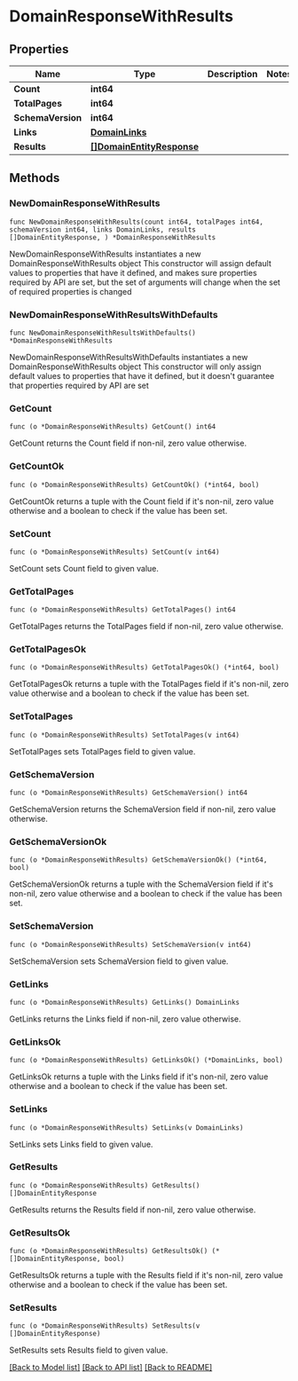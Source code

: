 # DomainResponseWithResults

## Properties

Name | Type | Description | Notes
------------ | ------------- | ------------- | -------------
**Count** | **int64** |  | 
**TotalPages** | **int64** |  | 
**SchemaVersion** | **int64** |  | 
**Links** | [**DomainLinks**](DomainLinks.md) |  | 
**Results** | [**[]DomainEntityResponse**](DomainEntityResponse.md) |  | 

## Methods

### NewDomainResponseWithResults

`func NewDomainResponseWithResults(count int64, totalPages int64, schemaVersion int64, links DomainLinks, results []DomainEntityResponse, ) *DomainResponseWithResults`

NewDomainResponseWithResults instantiates a new DomainResponseWithResults object
This constructor will assign default values to properties that have it defined,
and makes sure properties required by API are set, but the set of arguments
will change when the set of required properties is changed

### NewDomainResponseWithResultsWithDefaults

`func NewDomainResponseWithResultsWithDefaults() *DomainResponseWithResults`

NewDomainResponseWithResultsWithDefaults instantiates a new DomainResponseWithResults object
This constructor will only assign default values to properties that have it defined,
but it doesn't guarantee that properties required by API are set

### GetCount

`func (o *DomainResponseWithResults) GetCount() int64`

GetCount returns the Count field if non-nil, zero value otherwise.

### GetCountOk

`func (o *DomainResponseWithResults) GetCountOk() (*int64, bool)`

GetCountOk returns a tuple with the Count field if it's non-nil, zero value otherwise
and a boolean to check if the value has been set.

### SetCount

`func (o *DomainResponseWithResults) SetCount(v int64)`

SetCount sets Count field to given value.


### GetTotalPages

`func (o *DomainResponseWithResults) GetTotalPages() int64`

GetTotalPages returns the TotalPages field if non-nil, zero value otherwise.

### GetTotalPagesOk

`func (o *DomainResponseWithResults) GetTotalPagesOk() (*int64, bool)`

GetTotalPagesOk returns a tuple with the TotalPages field if it's non-nil, zero value otherwise
and a boolean to check if the value has been set.

### SetTotalPages

`func (o *DomainResponseWithResults) SetTotalPages(v int64)`

SetTotalPages sets TotalPages field to given value.


### GetSchemaVersion

`func (o *DomainResponseWithResults) GetSchemaVersion() int64`

GetSchemaVersion returns the SchemaVersion field if non-nil, zero value otherwise.

### GetSchemaVersionOk

`func (o *DomainResponseWithResults) GetSchemaVersionOk() (*int64, bool)`

GetSchemaVersionOk returns a tuple with the SchemaVersion field if it's non-nil, zero value otherwise
and a boolean to check if the value has been set.

### SetSchemaVersion

`func (o *DomainResponseWithResults) SetSchemaVersion(v int64)`

SetSchemaVersion sets SchemaVersion field to given value.


### GetLinks

`func (o *DomainResponseWithResults) GetLinks() DomainLinks`

GetLinks returns the Links field if non-nil, zero value otherwise.

### GetLinksOk

`func (o *DomainResponseWithResults) GetLinksOk() (*DomainLinks, bool)`

GetLinksOk returns a tuple with the Links field if it's non-nil, zero value otherwise
and a boolean to check if the value has been set.

### SetLinks

`func (o *DomainResponseWithResults) SetLinks(v DomainLinks)`

SetLinks sets Links field to given value.


### GetResults

`func (o *DomainResponseWithResults) GetResults() []DomainEntityResponse`

GetResults returns the Results field if non-nil, zero value otherwise.

### GetResultsOk

`func (o *DomainResponseWithResults) GetResultsOk() (*[]DomainEntityResponse, bool)`

GetResultsOk returns a tuple with the Results field if it's non-nil, zero value otherwise
and a boolean to check if the value has been set.

### SetResults

`func (o *DomainResponseWithResults) SetResults(v []DomainEntityResponse)`

SetResults sets Results field to given value.



[[Back to Model list]](../README.md#documentation-for-models) [[Back to API list]](../README.md#documentation-for-api-endpoints) [[Back to README]](../README.md)


